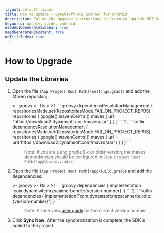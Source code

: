 ```yaml
---
layout: default-layout
title: How to update - Dynamsoft MRZ Scanner for Android
description: Follow the upgrade instructions to learn to upgrade MRZ Scanner SDK Android edition from 2 to 3.
keywords: updates guide, android
needAutoGenerateSidebar: true
needGenerateH3Content: true
noTitleIndex: true
---
```


# How to Upgrade

## Update the Libraries

1. Open the file `[App Project Root Path]\settings.gradle` and add the Maven repository:

   <div class="sample-code-prefix"></div>
   >- groovy
   >- kts
   >
   >1. 
   ```groovy
   dependencyResolutionManagement {
      repositoriesMode.set(RepositoriesMode.FAIL_ON_PROJECT_REPOS)
      repositories {
             google()
             mavenCentral()
             maven {
                url "https://download2.dynamsoft.com/maven/aar"
             }
      }
   }
   ```
   2. 
   ```kotlin
   dependencyResolutionManagement {
      repositoriesMode.set(RepositoriesMode.FAIL_ON_PROJECT_REPOS)
      repositories {
             google()
             mavenCentral()
             maven {
                url = uri("https://download2.dynamsoft.com/maven/aar")
             }
      }
   }
   ```

   > Note: If you are using gradle 6.x or older version, the maven dependencies should be configured in  `[App Project Root Path]\app\build.gradle`

2. Open the file `[App Project Root Path]\app\build.gradle` and add the dependencies:

   <div class="sample-code-prefix"></div>
   >- groovy
   >- kts
   >
   >1. 
   ```groovy
   dependencies {
      implementation 'com.dynamsoft:mrzscannerbundle:{version-number}'
   }
   ```
   2. 
   ```kotlin
   dependencies {
      implementation("com.dynamsoft:mrzscannerbundle:{version-number}")
   }
   ```

   > Note: Please view [user guide](index.md#add-the-sdk) for the correct version number.

3. Click **Sync Now**. After the synchronization is complete, the SDK is added to the project.
